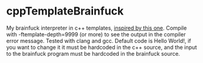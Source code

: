 # cppTemplateBrainfuck
My brainfuck interpreter in c++ templates, [inspired by this one](https://github.com/tfc/cpp_template_meta_brainfuck_interpreter).
Compile with -ftemplate-depth=9999 (or more) to see the output in the compiler error message.
Tested with clang and gcc.
Default code is Hello World!, if you want to change it it must be hardcoded in the c++ source, and the input to the brainfuck program must be hardcoded in the brainfuck source.
